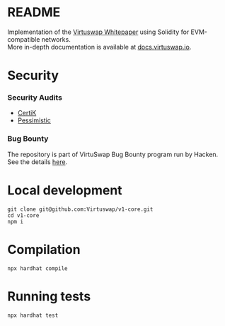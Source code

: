 # README #

Implementation of the [Virtuswap Whitepaper]( https://virtuswap.io/wp-content/uploads/2021/11/WP-Virtuswap-Oct-18-2021.pdf) using Solidity for EVM-compatible networks.  
More in-depth documentation is available at [docs.virtuswap.io](https://docs.virtuswap.io).  

#  Security  #

### Security Audits
-   [CertiK](https://github.com/Virtuswap/v1-core/blob/main/audits/REP-final-20220915T000103Z.pdf)
-   [Pessimistic](https://github.com/Virtuswap/v1-core/blob/main/audits/VirtuSwap_Security_Analysis_by_Pessimistic.pdfß)


### Bug Bounty
The repository is part of VirtuSwap Bug Bounty program run by Hacken. See the details [here](https://hackenproof.com/virtuswap).

#  Local development #

```
git clone git@github.com:Virtuswap/v1-core.git
cd v1-core
npm i
```


# Compilation #
```
npx hardhat compile
```

# Running tests #
```
npx hardhat test
```
